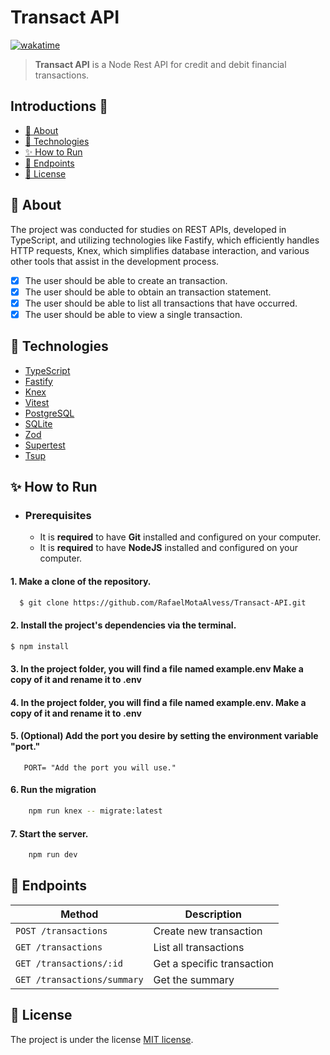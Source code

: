# Transact API

[![wakatime](https://wakatime.com/badge/user/0cca606b-99f7-4d43-8228-7f249bc17f26/project/018b774b-036e-4abc-9950-28de5d1a6f68.svg)](https://wakatime.com/badge/user/0cca606b-99f7-4d43-8228-7f249bc17f26/project/018b774b-036e-4abc-9950-28de5d1a6f68)

> **Transact API** is a Node Rest API for credit and debit financial transactions.

## Introductions 📖

- [🔎 About](#🔎-About)
- [🔧 Technologies](#🔧-Technologies)
- [✨ How to Run](#✨-How-to-Run)
- [🚩 Endpoints](#🚩-Endpoints)
- [📃 License](#📃-License)

## 🔎 About

The project was conducted for studies on REST APIs, developed in TypeScript, and utilizing technologies like Fastify, which efficiently handles HTTP requests, Knex, which simplifies database interaction, and various other tools that assist in the development process.

- [x] The user should be able to create an transaction.
- [x] The user should be able to obtain an transaction statement.
- [x] The user should be able to list all transactions that have occurred.
- [x] The user should be able to view a single transaction.

## 🔧 Technologies

- <a target="_blank" href="https://www.typescriptlang.org">TypeScript</a>
- <a target="_blank" href="https://fastify.dev">Fastify</a>
- <a target="_blank" href="https://knexjs.org">Knex</a>
- <a target="_blank" href="https://vitest.dev">Vitest</a>
- <a target="_blank" href="https://www.postgresql.org">PostgreSQL</a>
- <a target="_blank" href="https://www.sqlite.org/index.html">SQLite</a>
- <a target="_blank" href="https://zod.dev">Zod</a>
- <a target="_blank" href="https://github.com/ladjs/supertest#readme">Supertest</a>
- <a target="_blank" href="https://tsup.egoist.dev">Tsup</a>

## ✨ How to Run

- ### **Prerequisites**
  - It is **required** to have **Git** installed and configured on your computer.
  - It is **required** to have **NodeJS** installed and configured on your computer.

#### 1. Make a clone of the repository.

```bash
  $ git clone https://github.com/RafaelMotaAlvess/Transact-API.git
```

#### 2. Install the project's dependencies via the terminal.

```bash
$ npm install
```

#### 3. In the project folder, you will find a file named example.env Make a copy of it and rename it to .env

#### 4. In the project folder, you will find a file named example.env. Make a copy of it and rename it to .env

#### 5. (Optional) Add the port you desire by setting the environment variable "port."

```env
   PORT= "Add the port you will use."
```

#### 6. Run the migration

```bash
    npm run knex -- migrate:latest
```

#### 7. Start the server.

```bash
    npm run dev
```

## 🚩 Endpoints

| Method                      | Description                |
| --------------------------- | -------------------------- |
| `POST /transactions`        | Create new transaction     |
| `GET /transactions`         | List all transactions      |
| `GET /transactions/:id`     | Get a specific transaction |
| `GET /transactions/summary` | Get the summary            |

## 📃 License

The project is under the license [MIT license](./LICENSE).
